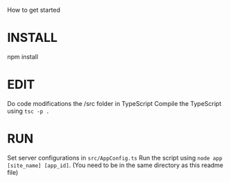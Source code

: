 How to get started

# INSTALL
npm install

# EDIT
Do code modifications the /src folder in TypeScript
Compile the TypeScript using `tsc -p .`

# RUN
Set server configurations in `src/AppConfig.ts`
Run the script using `node app [site_name] [app_id]`.  (You need to be in the same directory as this readme file)